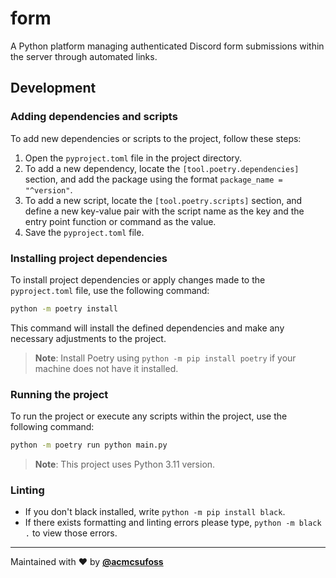 # form

A Python platform managing authenticated Discord form submissions within the
server through automated links.

## Development

### Adding dependencies and scripts

To add new dependencies or scripts to the project, follow these steps:

1. Open the `pyproject.toml` file in the project directory.
2. To add a new dependency, locate the `[tool.poetry.dependencies]` section, and
   add the package using the format `package_name = "^version"`.
3. To add a new script, locate the `[tool.poetry.scripts]` section, and define a
   new key-value pair with the script name as the key and the entry point
   function or command as the value.
4. Save the `pyproject.toml` file.

### Installing project dependencies

To install project dependencies or apply changes made to the `pyproject.toml`
file, use the following command:

```sh
python -m poetry install
```

This command will install the defined dependencies and make any necessary
adjustments to the project.

> **Note**: Install Poetry using `python -m pip install poetry` if your machine
> does not have it installed.

### Running the project

To run the project or execute any scripts within the project, use the following
command:

```sh
python -m poetry run python main.py
```

> **Note**: This project uses Python 3.11 version.

### Linting

- If you don't black installed, write `python -m pip install black`.
- If there exists formatting and linting errors please type, `python -m black .`
  to view those errors.

---

Maintained with ❤️ by [**@acmcsufoss**](https://oss.acmcsuf.com/)

